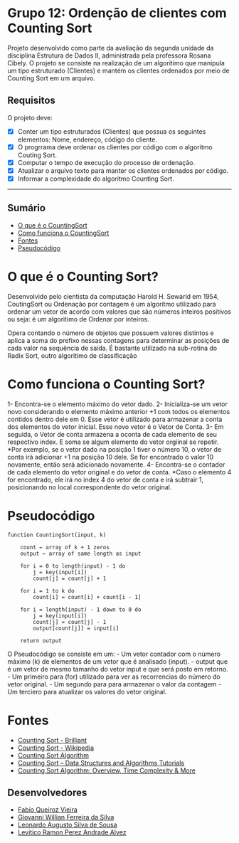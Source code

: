# Grupo 12: Ordenção de clientes com Counting Sort
Projeto desenvolvido como parte da avaliação da segunda unidade da disciplina Estrutura de Dados II, administrada pela professora Rosana Cibely.
O projeto se consiste na realização de um algoritimo que manipula um tipo estruturado (Clientes) e mantém os clientes ordenados por meio de Counting Sort em um arquivo.
## Requisitos
O projeto deve:
- [x] Conter um tipo estruturados (Clientes) que possua os seguintes elementos: Nome, endereço, código do cliente.
- [x] O progrrama deve ordenar os clientes por código com o algoritmo Couting Sort.
- [x] Computar o tempo de execução do processo de ordenação.
- [x] Atualizar o arquivo texto para manter os clientes ordenados por código.
- [x] Informar a complexidade do algoritmo Counting Sort.
***
## Sumário
* [O que é o CountingSort](#o-que-é-o-counting-sort)
* [Como funciona o CountingSort](#como-funciona-o-counting-sort)
* [Fontes](#fontes)
* [Pseudocódigo](#pseudocódigo)
# O que é o Counting Sort?
Desenvolvido pelo cientista da computação Harold H. Sewarld em 1954, CoutingSort ou Ordenação por contagem é um algoritmo utilizado para ordenar um vetor de acordo com valores que são números inteiros positivos ou seja: é um algoritimo de Ordenar por inteiros.

Opera contando o número de objetos que possuem valores distintos e aplica a soma do prefixo nessas contagens para determinar as posições de cada valor na sequência de saída.
É bastante utilizado na sub-rotina do Radix Sort, outro algoritimo de classificação  
# Como funciona o Counting Sort?
1- Encontra-se o elemento máximo do vetor dado.
2- Inicializa-se um vetor novo considerando o elemento máximo anterior +1 com todos os elementos contidos dentro dele em 0. Esse vetor é utilizado para armazenar a conta dos elementos do vetor inicial. Esse novo vetor é o Vetor de Conta.
3- Em seguida, o Vetor de conta armazena a oconta de cada elemento de seu respectivo index. E soma se algum elemento do vetor orgiinal se repetir.
*Por exemplo, se o vetor dado na posição 1 tiver o número 10, o vetor de conta irá adicionar +1 na posição 10 dele. Se for encontrado o valor 10 novamente, então será adicionado novamente.
4- Encontra-se o contador de cada elemento do vetor original e do vetor de conta. 
*Caso o elemento 4 for encontrado, ele irá no index 4 do vetor de conta e irá subtrair 1, posicionando no local correspondente do vetor original.
# Pseudocódigo
```
function CountingSort(input, k)
    
    count ← array of k + 1 zeros
    output ← array of same length as input
    
    for i = 0 to length(input) - 1 do
        j = key(input[i])
        count[j] = count[j] + 1

    for i = 1 to k do
        count[i] = count[i] + count[i - 1]

    for i = length(input) - 1 down to 0 do
        j = key(input[i])
        count[j] = count[j] - 1
        output[count[j]] = input[i]

    return output
```
O Pseudocódigo se consiste em um:
    - Um vetor contador com o número máximo (k) de elementos de um vetor que é analisado (input).
    - output que é um vetor de mesmo tamanho do vetor input e que será posto em retorno.
    - Um primeiro para (for) utilizado para ver as recorrencias do número do vetor original.
    - Um segundo para para armazenar o valor da contagem
    - Um terciero para atualizar os valores do vetor original. 
# Fontes
* [Counting Sort - Brilliant](https://brilliant.org/wiki/counting-sort/#counting-sort)
* [Counting Sort - Wikipedia](https://en.wikipedia.org/wiki/Counting_sort)
* [Counting Sort Algorithm](https://www.programiz.com/dsa/counting-sort)
* [Counting Sort – Data Structures and Algorithms Tutorials](https://www.geeksforgeeks.org/counting-sort/)
* [Counting Sort Algorithm: Overview, Time Complexity & More](https://www.simplilearn.com/tutorials/data-structure-tutorial/counting-sort-algorithm#:~:text=Counting%20sort%20is%20an%20integer,prefix%20sum%20to%20those%20counts.)
## Desenvolvedores 
* [Fabio Queiroz Vieira](https://github.com/fabioqv)
* [Giovanni Willian Ferreira da Silva](https://github.com/GiovanniWillian)
* [Leonardo Augusto Silva de Sousa](https://github.com/LeonardAugusto)
* [Levitico Ramon Perez Andrade Alvez](https://github.com/LEVEL303)

